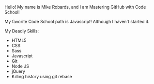 Hello! My name is Mike Robards, and I am Mastering GitHub with Code School!

My favorite Code School path is Javascript! Although I haven't started it.

My Deadly Skills:
* HTML5
* CSS
* Sass
* Javascript
* Git
* Node JS
* jQuery
* Killing history using git rebase
